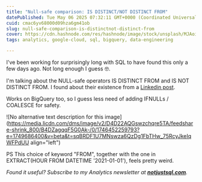 ```yaml
---
title: "Null-safe comparison: IS DISTINCT/NOT DISTINCT FROM"
datePublished: Tue May 06 2025 07:32:11 GMT+0000 (Coordinated Universal Time)
cuid: cmac6yv68000d09hza6gm41ob
slug: null-safe-comparison-is-distinctnot-distinct-from
cover: https://cdn.hashnode.com/res/hashnode/image/stock/unsplash/MJAoiige14E/upload/55425a149a5b1659f0fd86d54b53737e.jpeg
tags: analytics, google-cloud, sql, bigquery, data-engineering

---
```


I've been working for surprisingly long with SQL to have found this only a few days ago. Not long enough I guess 🤓.

I'm talking about the NULL-safe operators IS DISTINCT FROM and IS NOT DISTINCT FROM. I found about their existence from a [Linkedin post](https://www.linkedin.com/posts/sebastian-flak_the-sql-comparison-operator-you-should-activity-7322288997945212928-3hOZ?utm_source=share&utm_medium=member_desktop&rcm=ACoAAAvrnvABKPsQ1CE0m9jhBpQ-Vr-YZbN9dqg).

Works on BigQuery too, so I guess less need of adding IFNULLs / COALESCE for safety.

![No alternative text description for this image](https://media.licdn.com/dms/image/v2/D4D22AQGswzchqre5TA/feedshare-shrink_800/B4DZagqqF5G0Ak-/0/1746452259793?e=1749686400&v=beta&t=sqBRDF1U7MNswza6QzDg1FbTHw_75RcyJkeIqWFPdUU align="left")

PS This choice of keyword "FROM", together with the one in EXTRACT(HOUR FROM DATETIME '2021-01-01'), feels pretty weird.

*Found it useful? Subscribe to my Analytics newsletter at* [***notjustsql.com***](https://notjustsql.com/)*.*